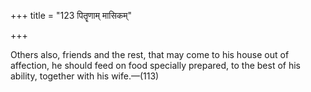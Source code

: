 +++
title = "123 पितॄणाम् मासिकम्"

+++

Others also, friends and the rest, that may come to his house out of affection, he should feed on food specially prepared, to the best of his ability, together with his wife.—(113)